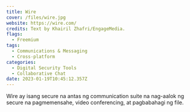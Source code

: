 ```yaml
---
title: Wire
cover: /files/wire.jpg
website: https://wire.com/
credits: Text by Khairil Zhafri/EngageMedia.
flags:
  - Freemium
tags:
  - Communications & Messaging
  - Cross-platform
categories:
  - Digital Security Tools
  - Collaborative Chat
date: 2023-01-19T10:45:12.357Z
---
```

Wire ay isang secure na antas ng communication suite na nag-aalok ng secure na pagmemensahe, video conferencing, at pagbabahagi ng file.